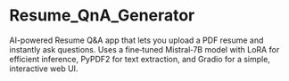 # Resume_QnA_Generator
AI-powered Resume Q&amp;A app that lets you upload a PDF resume and instantly ask questions. Uses a fine‑tuned Mistral‑7B model with LoRA for efficient inference, PyPDF2 for text extraction, and Gradio for a simple, interactive web UI.
